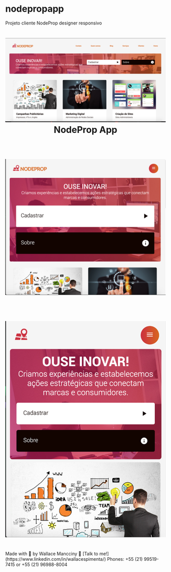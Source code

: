 

# nodepropapp
Projeto cliente NodeProp designer responsivo


<h1 align="center">
    <img alt="Projeto cliente NodeProp designer responsivo" src="https://github.com/wallacemancciny/nodepropapp/blob/master/prints/print-wide-desktop.png" />
    <br>
    NodeProp App
</h1>
</br>
<h1 align="center">
    <img src="https://github.com/wallacemancciny/nodepropapp/blob/master/prints/print-tablet.png" />
    <br>
</h1>
</br>
<h1 align="center">
    <img src="https://github.com/wallacemancciny/nodepropapp/blob/master/prints/print-mobile.png" />
    <br>
</h1>
</br>
Made with 💟 by Wallace Mancciny 👋 [Talk to me!](https://www.linkedin.com/in/wallacespimenta/)
Phones: +55 (21) 99519-7415 or +55 (21) 96988-8004
